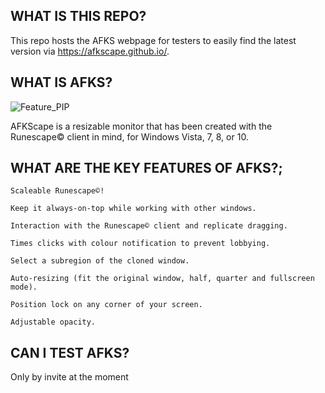 ## WHAT IS THIS REPO?
This repo hosts the AFKS webpage for testers to easily find the latest version via https://afkscape.github.io/.

## WHAT IS AFKS?
![Feature_PIP](https://user-images.githubusercontent.com/80352375/125836377-c39947f0-c84a-4d84-ac5b-74f95196c369.gif)

AFKScape is a resizable monitor that has been created with the Runescape© client in mind, for Windows Vista, 7, 8, or 10.

## WHAT ARE THE KEY FEATURES OF AFKS?;

    Scaleable Runescape©!
    
    Keep it always-on-top while working with other windows.
    
    Interaction with the Runescape© client and replicate dragging.
    
    Times clicks with colour notification to prevent lobbying.
    
    Select a subregion of the cloned window.
    
    Auto-resizing (fit the original window, half, quarter and fullscreen mode).
    
    Position lock on any corner of your screen.
    
    Adjustable opacity.

## CAN I TEST AFKS?
Only by invite at the moment
